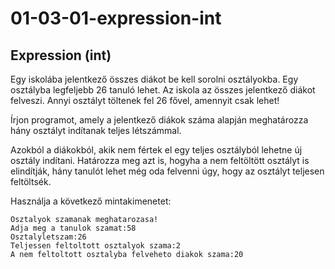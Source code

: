 # 01-03-01-expression-int
## Expression (int)
Egy iskolába jelentkező összes diákot be kell sorolni osztályokba. Egy osztályba legfeljebb 26 tanuló lehet. Az iskola az összes jelentkező diákot felveszi. Annyi osztályt töltenek fel 26 fővel, amennyit csak lehet!


Írjon programot, amely a jelentkező diákok száma alapján meghatározza hány osztályt indítanak teljes létszámmal. 


Azokból a diákokból, akik nem fértek el egy teljes osztályból lehetne új osztály indítani. Határozza meg azt is, hogyha a nem feltöltött osztályt is elindítják, hány tanulót lehet még oda felvenni úgy, hogy az osztályt teljesen feltöltsék.


Használja a következő mintakimenetet:
```
Osztalyok szamanak meghatarozasa!
Adja meg a tanulok szamat:58
Osztalyletszam:26
Teljessen feltoltott osztalyok szama:2
A nem feltoltott osztalyba felveheto diakok szama:20
```
